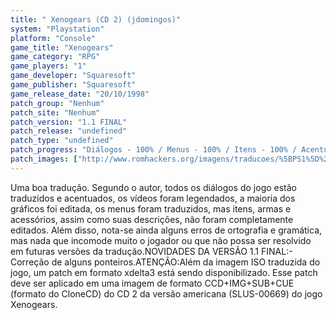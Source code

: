 ```yaml
---
title: " Xenogears (CD 2) (jdomingos)"
system: "Playstation"
platform: "Console"
game_title: "Xenogears"
game_category: "RPG"
game_players: "1"
game_developer: "Squaresoft"
game_publisher: "Squaresoft"
game_release_date: "20/10/1998"
patch_group: "Nenhum"
patch_site: "Nenhum"
patch_version: "1.1 FINAL"
patch_release: "undefined"
patch_type: "undefined"
patch_progress: "Diálogos - 100% / Menus - 100% / Itens - 100% / Acentuação - 100% / Vídeos - 100% / Gráficos - ???"
patch_images: ["http://www.romhackers.org/imagens/traducoes/%5BPS1%5D%20Xenogears%20-%20jdomingos%20-%201.jpg","http://www.romhackers.org/imagens/traducoes/%5BPS1%5D%20Xenogears%20-%20jdomingos%20-%204.jpg","http://www.romhackers.org/imagens/traducoes/%5BPS1%5D%20Xenogears%20-%20jdomingos%20-%205.jpg"]
---
```

Uma boa tradução. Segundo o autor, todos os diálogos do jogo estão traduzidos e acentuados, os vídeos foram legendados, a maioria dos gráficos foi editada, os menus foram traduzidos, mas itens, armas e acessórios, assim como suas descrições, não foram completamente editados. Além disso, nota-se ainda alguns erros de ortografia e gramática, mas nada que incomode muito o jogador ou que não possa ser resolvido em futuras versões da tradução.NOVIDADES DA VERSÃO 1.1 FINAL:- Correção de alguns ponteiros.ATENÇÃO:Além da imagem ISO traduzida do jogo, um patch em formato xdelta3 está sendo disponibilizado. Esse patch deve ser aplicado em uma imagem de formato CCD+IMG+SUB+CUE (formato do CloneCD) do CD 2 da versão americana (SLUS-00669) do jogo Xenogears.